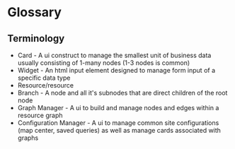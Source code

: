 # Glossary

## Terminology

* Card - A ui construct to manage the smallest unit of business data usually consisting of 1-many nodes (1-3 nodes is common)
* Widget - An html input element designed to manage form input of a specific data type
* Resource/resource
* Branch - A node and all it's subnodes that are direct children of the root node
* Graph Manager - A ui to build and manage nodes and edges within a resource graph
* Configuration Manager - A ui to manage common site configurations (map center, saved queries) as well as manage cards associated with graphs
